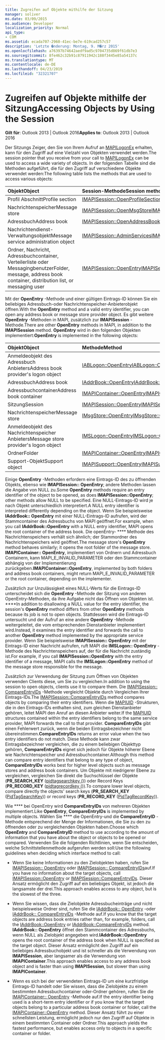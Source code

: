 ```yaml
---
title: Zugreifen auf Objekte mithilfe der Sitzung
manager: soliver
ms.date: 03/09/2015
ms.audience: Developer
localization_priority: Normal
api_type:
- COM
ms.assetid: ecada707-2960-41ec-be7e-619cad257c57
description: 'Letzte �nderung: Montag, 9. M�rz 2015'
ms.openlocfilehash: a76397b74642aedf9ad5c9704735d869f61db7e3
ms.sourcegitcommit: 8fe462c32b91c87911942c188f3445e85a54137c
ms.translationtype: MT
ms.contentlocale: de-DE
ms.lasthandoff: 04/23/2019
ms.locfileid: "32321707"
---
```

# <a name="accessing-objects-by-using-the-session"></a><span data-ttu-id="bd15d-103">Zugreifen auf Objekte mithilfe der Sitzung</span><span class="sxs-lookup"><span data-stu-id="bd15d-103">Accessing Objects by Using the Session</span></span>

  
  
<span data-ttu-id="bd15d-104">**Gilt für**: Outlook 2013 | Outlook 2016</span><span class="sxs-lookup"><span data-stu-id="bd15d-104">**Applies to**: Outlook 2013 | Outlook 2016</span></span> 
  
<span data-ttu-id="bd15d-105">Der Sitzungs Zeiger, den Sie von Ihrem Aufruf an [MAPILogonEx](mapilogonex.md) erhalten, kann für den Zugriff auf eine Vielzahl von Objekten verwendet werden.</span><span class="sxs-lookup"><span data-stu-id="bd15d-105">The session pointer that you receive from your call to [MAPILogonEx](mapilogonex.md) can be used to access a wide variety of objects.</span></span> <span data-ttu-id="bd15d-106">In der folgenden Tabelle sind die Methoden aufgeführt, die für den Zugriff auf verschiedene Objekte verwendet werden:</span><span class="sxs-lookup"><span data-stu-id="bd15d-106">The following table lists the methods that are used to access various objects:</span></span> 
  
|<span data-ttu-id="bd15d-107">**Objekt**</span><span class="sxs-lookup"><span data-stu-id="bd15d-107">**Object**</span></span>|<span data-ttu-id="bd15d-108">**Session-Methode**</span><span class="sxs-lookup"><span data-stu-id="bd15d-108">**Session method**</span></span>|
|:-----|:-----|
|<span data-ttu-id="bd15d-109">Profil Abschnitt</span><span class="sxs-lookup"><span data-stu-id="bd15d-109">Profile section</span></span>  <br/> |[<span data-ttu-id="bd15d-110">IMAPISession::OpenProfileSection</span><span class="sxs-lookup"><span data-stu-id="bd15d-110">IMAPISession::OpenProfileSection</span></span>](imapisession-openprofilesection.md) <br/> |
|<span data-ttu-id="bd15d-111">Nachrichtenspeicher</span><span class="sxs-lookup"><span data-stu-id="bd15d-111">Message store</span></span>  <br/> |[<span data-ttu-id="bd15d-112">IMAPISession::OpenMsgStore</span><span class="sxs-lookup"><span data-stu-id="bd15d-112">IMAPISession::OpenMsgStore</span></span>](imapisession-openmsgstore.md) <br/> |
|<span data-ttu-id="bd15d-113">Adressbuch</span><span class="sxs-lookup"><span data-stu-id="bd15d-113">Address book</span></span>  <br/> |[<span data-ttu-id="bd15d-114">IMAPISession::OpenAddressBook</span><span class="sxs-lookup"><span data-stu-id="bd15d-114">IMAPISession::OpenAddressBook</span></span>](imapisession-openaddressbook.md) <br/> |
|<span data-ttu-id="bd15d-115">Nachrichtendienst-Verwaltungsobjekt</span><span class="sxs-lookup"><span data-stu-id="bd15d-115">Message service administration object</span></span>  <br/> |[<span data-ttu-id="bd15d-116">IMAPISession::AdminServices</span><span class="sxs-lookup"><span data-stu-id="bd15d-116">IMAPISession::AdminServices</span></span>](imapisession-adminservices.md) <br/> |
|<span data-ttu-id="bd15d-117">Ordner, Nachricht, Adressbuchcontainer, Verteilerliste oder Messagingbenutzer</span><span class="sxs-lookup"><span data-stu-id="bd15d-117">Folder, message, address book container, distribution list, or messaging user</span></span>  <br/> |[<span data-ttu-id="bd15d-118">IMAPISession::OpenEntry</span><span class="sxs-lookup"><span data-stu-id="bd15d-118">IMAPISession::OpenEntry</span></span>](imapisession-openentry.md) <br/> |
   
<span data-ttu-id="bd15d-119">Mit der **OpenEntry** -Methode und einer gültigen Eintrags-ID können Sie ein beliebiges Adressbuch-oder Nachrichtenspeicher-Anbieterobjekt öffnen.</span><span class="sxs-lookup"><span data-stu-id="bd15d-119">With the **OpenEntry** method and a valid entry identifier, you can open any address book or message store provider object.</span></span> <span data-ttu-id="bd15d-120">Es gibt weitere **OpenEntry** -Methoden in MAPI, zusätzlich zur **IMAPISession** -Methode.</span><span class="sxs-lookup"><span data-stu-id="bd15d-120">There are other **OpenEntry** methods in MAPI, in addition to the **IMAPISession** method.</span></span> <span data-ttu-id="bd15d-121">**OpenEntry** wird in den folgenden Objekten implementiert:</span><span class="sxs-lookup"><span data-stu-id="bd15d-121">**OpenEntry** is implemented in the following objects:</span></span> 
  
|<span data-ttu-id="bd15d-122">**Objekt**</span><span class="sxs-lookup"><span data-stu-id="bd15d-122">**Object**</span></span>|<span data-ttu-id="bd15d-123">**Methode**</span><span class="sxs-lookup"><span data-stu-id="bd15d-123">**Method**</span></span>|
|:-----|:-----|
|<span data-ttu-id="bd15d-124">Anmeldeobjekt des Adressbuch Anbieters</span><span class="sxs-lookup"><span data-stu-id="bd15d-124">Address book provider's logon object</span></span>  <br/> |[<span data-ttu-id="bd15d-125">IABLogon::OpenEntry</span><span class="sxs-lookup"><span data-stu-id="bd15d-125">IABLogon::OpenEntry</span></span>](iablogon-openentry.md) <br/> |
|<span data-ttu-id="bd15d-126">Adressbuch</span><span class="sxs-lookup"><span data-stu-id="bd15d-126">Address book</span></span>  <br/> |[<span data-ttu-id="bd15d-127">IAddrBook::OpenEntry</span><span class="sxs-lookup"><span data-stu-id="bd15d-127">IAddrBook::OpenEntry</span></span>](iaddrbook-openentry.md) <br/> |
|<span data-ttu-id="bd15d-128">Adressbuchcontainer</span><span class="sxs-lookup"><span data-stu-id="bd15d-128">Address book container</span></span>  <br/> |[<span data-ttu-id="bd15d-129">IMAPIContainer::OpenEntry</span><span class="sxs-lookup"><span data-stu-id="bd15d-129">IMAPIContainer::OpenEntry</span></span>](imapicontainer-openentry.md) <br/> |
|<span data-ttu-id="bd15d-130">Sitzung</span><span class="sxs-lookup"><span data-stu-id="bd15d-130">Session</span></span>  <br/> |[<span data-ttu-id="bd15d-131">IMAPISession::OpenEntry</span><span class="sxs-lookup"><span data-stu-id="bd15d-131">IMAPISession::OpenEntry</span></span>](imapisession-openentry.md) <br/> |
|<span data-ttu-id="bd15d-132">Nachrichtenspeicher</span><span class="sxs-lookup"><span data-stu-id="bd15d-132">Message store</span></span>  <br/> |[<span data-ttu-id="bd15d-133">IMsgStore::OpenEntry</span><span class="sxs-lookup"><span data-stu-id="bd15d-133">IMsgStore::OpenEntry</span></span>](imsgstore-openentry.md) <br/> |
|<span data-ttu-id="bd15d-134">Anmeldeobjekt des Nachrichtenspeicher Anbieters</span><span class="sxs-lookup"><span data-stu-id="bd15d-134">Message store provider's logon object</span></span>  <br/> |[<span data-ttu-id="bd15d-135">IMSLogon::OpenEntry</span><span class="sxs-lookup"><span data-stu-id="bd15d-135">IMSLogon::OpenEntry</span></span>](imslogon-openentry.md) <br/> |
|<span data-ttu-id="bd15d-136">Ordner</span><span class="sxs-lookup"><span data-stu-id="bd15d-136">Folder</span></span>  <br/> |[<span data-ttu-id="bd15d-137">IMAPIContainer::OpenEntry</span><span class="sxs-lookup"><span data-stu-id="bd15d-137">IMAPIContainer::OpenEntry</span></span>](imapicontainer-openentry.md) <br/> |
|<span data-ttu-id="bd15d-138">Support-Objekt</span><span class="sxs-lookup"><span data-stu-id="bd15d-138">Support object</span></span>  <br/> |[<span data-ttu-id="bd15d-139">IMAPISupport::OpenEntry</span><span class="sxs-lookup"><span data-stu-id="bd15d-139">IMAPISupport::OpenEntry</span></span>](imapisupport-openentry.md) <br/> |
   
<span data-ttu-id="bd15d-140">Einige **OpenEntry** -Methoden erfordern eine Eintrags-ID des zu öffnenden Objekts, ebenso wie **IMAPISession:: OpenEntry**; andere Methoden lassen die Angabe von NULL zu.</span><span class="sxs-lookup"><span data-stu-id="bd15d-140">Some **OpenEntry** methods require an entry identifier of the object to be opened, as does **IMAPISession::OpenEntry**; other methods allow NULL to be specified.</span></span> <span data-ttu-id="bd15d-141">Eine NULL-Eintrags-ID wird je nach Objekt unterschiedlich interpretiert.</span><span class="sxs-lookup"><span data-stu-id="bd15d-141">A NULL entry identifier is interpreted differently depending on the object.</span></span> <span data-ttu-id="bd15d-142">Wenn Sie beispielsweise **IAddrBook:: OpenEntry** mit einer NULL-Eintrags-ID aufrufen, wird der Stammcontainer des Adressbuchs von MAPI geöffnet.</span><span class="sxs-lookup"><span data-stu-id="bd15d-142">For example, when you call **IAddrBook::OpenEntry** with a NULL entry identifier, MAPI opens the root container of the address book.</span></span> <span data-ttu-id="bd15d-143">Die openEntry- \*\*\*\* Methode des Nachrichtenspeichers verhält sich ähnlich; der Stammordner des Nachrichtenspeichers wird geöffnet.</span><span class="sxs-lookup"><span data-stu-id="bd15d-143">The message store's **OpenEntry** method behaves similarly; it opens the root folder of the message store.</span></span> <span data-ttu-id="bd15d-144">**IMAPIContainer:: OpenEntry**, implementiert von Ordnern und Adressbuch Containern, kann MAPI_E_INVALID_PARAMETER oder den Stammcontainer abhängig von der Implementierung zurückgeben.</span><span class="sxs-lookup"><span data-stu-id="bd15d-144">**IMAPIContainer::OpenEntry**, implemented by both folders and address book containers, might return MAPI_E_INVALID_PARAMETER or the root container, depending on the implementer.</span></span> 
  
<span data-ttu-id="bd15d-145">Zusätzlich zur Unzulässigkeit eines NULL-Werts für die Eintrags-ID unterscheidet sich die **OpenEntry** -Methode der Sitzung von anderen OpenEntry-Methoden, da ihre Aufgabe nicht das Öffnen von Objekten ist. \*\*\*\*</span><span class="sxs-lookup"><span data-stu-id="bd15d-145">In addition to disallowing a NULL value for the entry identifier, the session's **OpenEntry** method differs from other **OpenEntry** methods because its job is not to open objects.</span></span> <span data-ttu-id="bd15d-146">Stattdessen wird die Eintrags-ID untersucht und der Aufruf an eine andere **OpenEntry** -Methode weitergeleitet, die vom entsprechenden Dienstanbieter implementiert wird.</span><span class="sxs-lookup"><span data-stu-id="bd15d-146">Instead, it examines the entry identifier and forwards the call to another **OpenEntry** method implemented by the appropriate service provider.</span></span> <span data-ttu-id="bd15d-147">Wenn Sie beispielsweise **IMAPISession:: OpenEntry** mit der Eintrags-ID einer Nachricht aufrufen, ruft MAPI die **IMSLogon:: OpenEntry** -Methode des Nachrichtenspeichers auf, der für die Nachricht zuständig ist.</span><span class="sxs-lookup"><span data-stu-id="bd15d-147">For example, if you call **IMAPISession::OpenEntry** with the entry identifier of a message, MAPI calls the **IMSLogon::OpenEntry** method of the message store responsible for the message.</span></span> 
  
<span data-ttu-id="bd15d-148">Zusätzlich zur Verwendung der Sitzung zum Öffnen von Objekten verwenden Clients diese, um Sie zu vergleichen.</span><span class="sxs-lookup"><span data-stu-id="bd15d-148">In addition to using the session to open objects, clients use it to compare them.</span></span> <span data-ttu-id="bd15d-149">Die [IMAPISession:: CompareEntryIDs](imapisession-compareentryids.md) -Methode vergleicht Objekte durch Vergleichen Ihrer Eintrags-IDs.</span><span class="sxs-lookup"><span data-stu-id="bd15d-149">The [IMAPISession::CompareEntryIDs](imapisession-compareentryids.md) method compares objects by comparing their entry identifiers.</span></span> <span data-ttu-id="bd15d-150">Wenn die [MAPIUID](mapiuid.md) -Strukturen, die in den Eintrags-IDs enthalten sind, zum gleichen Dienstanbieter gehören, leitet MAPI den Anruf an diesen Anbieter weiter.</span><span class="sxs-lookup"><span data-stu-id="bd15d-150">If the [MAPIUID](mapiuid.md) structures contained within the entry identifiers belong to the same service provider, MAPI forwards the call to that provider.</span></span> <span data-ttu-id="bd15d-151">**CompareEntryIDs** gibt einen Fehlerwert zurück, wenn die beiden Eintragsbezeichner nicht übereinstimmen.</span><span class="sxs-lookup"><span data-stu-id="bd15d-151">**CompareEntryIDs** returns an error value when the two entry identifiers do not match.</span></span> <span data-ttu-id="bd15d-152">Diese Methode kann zwar Eintragsbezeichner vergleichen, die zu einem beliebigen Objekttyp gehören, **CompareEntryIDs** eignet sich jedoch für Objekte höherer Ebene wie Nachrichtenspeicher und Adressbuchcontainer.</span><span class="sxs-lookup"><span data-stu-id="bd15d-152">Although this method can compare entry identifiers that belong to any type of object, **CompareEntryIDs** works best for higher level objects such as message stores and address book containers.</span></span> <span data-ttu-id="bd15d-153">Um Objekte mit niedrigerer Ebene zu vergleichen, vergleichen Sie direkt die Suchschlüssel der Objekte (**PR_SEARCH_KEY** ([pidtagsearchkey (](pidtagsearchkey-canonical-property.md))) oder Record Keys (**PR_RECORD_KEY** ([pidtagrecordkey (](pidtagrecordkey-canonical-property.md))).</span><span class="sxs-lookup"><span data-stu-id="bd15d-153">To compare lower level objects, compare directly the objects' search keys (**PR_SEARCH_KEY** ([PidTagSearchKey](pidtagsearchkey-canonical-property.md))) or record keys (**PR_RECORD_KEY** ([PidTagRecordKey](pidtagrecordkey-canonical-property.md))).</span></span> 
  
<span data-ttu-id="bd15d-154">Wie \*\*\*\* bei OpenEntry wird **CompareEntryIDs** von mehreren Objekten implementiert.</span><span class="sxs-lookup"><span data-stu-id="bd15d-154">Like **OpenEntry**, **CompareEntryIDs** is implemented by multiple objects.</span></span> <span data-ttu-id="bd15d-155">Wählen Sie \*\*\*\* die OpenEntry-und die **CompareEntryID** -Methode entsprechend der Menge der Informationen, die Sie zu den zu öffnenden oder zu vergleichenden Objekten haben.</span><span class="sxs-lookup"><span data-stu-id="bd15d-155">Choose which **OpenEntry** and **CompareEntryID** method to use according to the amount of information that you have about the object or objects to be opened or compared.</span></span> <span data-ttu-id="bd15d-156">Verwenden Sie die folgenden Richtlinien, wenn Sie entscheiden, welche Schnittstellenmethode aufgerufen werden soll:</span><span class="sxs-lookup"><span data-stu-id="bd15d-156">Use the following guidelines when deciding which interface method to call:</span></span> 
  
- <span data-ttu-id="bd15d-157">Wenn Sie keine Informationen zu den Zielobjekten haben, rufen Sie [IMAPISession:: OpenEntry](imapisession-openentry.md) oder [IMAPISession:: CompareEntryIDs](imapisession-compareentryids.md)auf.</span><span class="sxs-lookup"><span data-stu-id="bd15d-157">If you have no information about the target objects, call [IMAPISession::OpenEntry](imapisession-openentry.md) or [IMAPISession::CompareEntryIDs](imapisession-compareentryids.md).</span></span> <span data-ttu-id="bd15d-158">Dieser Ansatz ermöglicht den Zugriff auf ein beliebiges Objekt, ist jedoch die langsamste der drei.</span><span class="sxs-lookup"><span data-stu-id="bd15d-158">This approach enables access to any object, but is the slowest of the three.</span></span>
    
- <span data-ttu-id="bd15d-159">Wenn Sie wissen, dass die Zielobjekte Adressbucheinträge und nicht beispielsweise Ordner sind, rufen Sie die [IAddrBook:: OpenEntry](iaddrbook-openentry.md) -oder [IAddrBook:: CompareEntryIDs](iaddrbook-compareentryids.md) -Methode auf.</span><span class="sxs-lookup"><span data-stu-id="bd15d-159">If you know that the target objects are address book entries rather than, for example, folders, call the [IAddrBook::OpenEntry](iaddrbook-openentry.md) or [IAddrBook::CompareEntryIDs](iaddrbook-compareentryids.md) method.</span></span> <span data-ttu-id="bd15d-160">**IAddrBook:: OpenEntry** öffnet den Stammcontainer des Adressbuchs, wenn NULL als Zielobjekt angegeben wird.</span><span class="sxs-lookup"><span data-stu-id="bd15d-160">**IAddrBook::OpenEntry** opens the root container of the address book when NULL is specified as the target object.</span></span> <span data-ttu-id="bd15d-161">Dieser Ansatz ermöglicht den Zugriff auf ein beliebiges Adressbuchobjekt und ist schneller als die Verwendung von **IMAPISession**, aber langsamer als die Verwendung von **IMAPIContainer**.</span><span class="sxs-lookup"><span data-stu-id="bd15d-161">This approach enables access to any address book object and is faster than using **IMAPISession**, but slower than using **IMAPIContainer**.</span></span>
    
- <span data-ttu-id="bd15d-162">Wenn es sich bei der verwendeten Eintrags-ID um eine kurzfristige Eintrags-ID handelt oder Sie wissen, dass die Zielobjekte zu einem bestimmten Adressbuchcontainer oder-Ordner gehören, rufen Sie die [IMAPIContainer:: OpenEntry](imapicontainer-openentry.md) -Methode auf.</span><span class="sxs-lookup"><span data-stu-id="bd15d-162">If the entry identifier being used is a short-term entry identifier or if you know that the target objects belong to a particular address book container or folder, call the [IMAPIContainer::OpenEntry](imapicontainer-openentry.md) method.</span></span> <span data-ttu-id="bd15d-163">Dieser Ansatz führt zu einer schnellsten Leistung, ermöglicht jedoch nur den Zugriff auf Objekte in einem bestimmten Container oder Ordner.</span><span class="sxs-lookup"><span data-stu-id="bd15d-163">This approach yields the fastest performance, but enables access only to objects in a specific container or folder.</span></span> 
    

